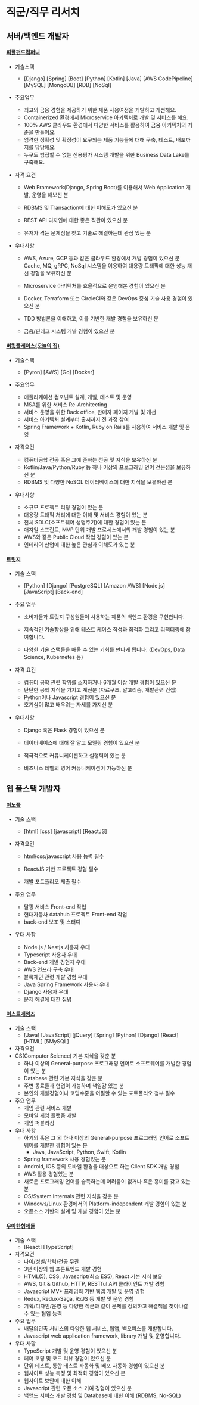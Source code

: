# 직군/직무 리서치



## 서버/백엔드 개발자

#### [피플펀드컴퍼니](https://www.jumpit.co.kr/position/4228) 

- 기술스택

  - [Django] [Spring] [Boot] [Python] [Kotlin] [Java] [AWS CodePipeline] [MySQL] [MongoDB] [RDB] [NoSql]

- 주요업무

   - 최고의 금융 경험을 제공하기 위한 제품 사용여정을 개발하고 개선해요.
   - Containerized 환경에서 Microservice 아키텍처로 개발 및 서비스를 해요.
   - 100% AWS 클라우드 환경에서 다양한 서비스를 활용하여 금융 아키텍처의 기준을 만들어요.
   - 엄격한 정확성 및 확장성이 요구되는 제품 기능들에 대해 구축, 테스트, 배포까지를 담당해요.
   - 누구도 범접할 수 없는 신용평가 시스템 개발을 위한 Business Data Lake를 구축해요.

- 자격 요건

  - Web Framework(Django, Spring Boot)를 이용해서 Web Application 개발, 운영을 해보신 분

  - RDBMS 및 Transaction에 대한 이해도가 있으신 분

  - REST API 디자인에 대한 좋은 직관이 있으신 분

  - 유저가 겪는 문제점을 찾고 기술로 해결하는데 관심 있는 분

- 우대사항

  - AWS, Azure, GCP 등과 같은 클라우드 환경에서 개발 경험이 있으신 분
    Cache, MQ, gRPC, NoSql 시스템을 이용하여 대용량 트래픽에 대한 성능 개선 경험을 보유하신 분

  - Microservice 아키텍처를 효율적으로 운영해본 경험이 있으신 분

  - Docker, Terraform 또는 CircleCI와 같은 DevOps 중심 기술 사용 경험이 있으신 분

  - TDD 방법론을 이해하고, 이를 기반한 개발 경험을 보유하신 분

  - 금융/핀테크 시스템 개발 경험이 있으신 분

#### [버킷플레이스(오늘의 집)](https://www.wanted.co.kr/wd/105446)

- 기술스택
  - [Pyton] [AWS] [Go] [Docker]
- 주요업무
  - 애플리케이션 컴포넌트 설계, 개발, 테스트 및 운영
  - MSA를 위한 서비스 Re-Architecting
  - 서비스 운영을 위한 Back office, 판매자 페이지 개발 및 개선
  - 서비스 아키텍처 설계부터 출시까지 전 과정 참여
  - Spring Framework + Kotlin, Ruby on Rails를 사용하여 서비스 개발 및 운영

- 자격요건
  - 컴퓨터공학 전공 혹은 그에 준하는 전공 및 지식을 보유하신 분
  - Kotlin/Java/Python/Ruby 등 하나 이상의 프로그래밍 언어 전문성을 보유하신 분
  - RDBMS 및 다양한 NoSQL 데이터베이스에 대한 지식을 보유하신 분

- 우대사항
  - 소규모 프로젝트 리딩 경험이 있는 분
  - 대용량 트래픽 처리에 대한 이해 및 서비스 경험이 있는 분
  - 전체 SDLC(소프트웨어 생명주기)에 대한 경험이 있는 분
  - 애자일 스프린트, MVP 단위 개발 프로세스에서의 개발 경험이 있는 분
  - AWS와 같은 Public Cloud 작업 경험이 있는 분
  - 인테리어 산업에 대한 높은 관심과 이해도가 있는 분

#### [트릿지](https://www.rocketpunch.com/jobs/128870/Junior-Backend-Engineer-%EC%8B%A4%EB%AC%B4-%EA%B2%BD%ED%97%98%EC%9E%90-%EB%B0%8F-%EC%98%81%EC%96%B4%EA%B0%80%EB%8A%A5%EC%9E%90-%EC%9A%B0%EB%8C%80)

- 기술 스택

  - [Python] [Django] [PostgreSQL] [Amazon AWS] [Node.js] [JavaScript] [Back-end]

- 주요 업무

  - 소비자들과 트릿지 구성원들이 사용하는 제품의 백엔드 환경을 구현합니다.

  - 지속적인 기술향상을 위해 테스트 케이스 작성과 최적화 그리고 리팩터링에 참여합니다.

  - 다양한 기술 스택들을 배울 수 있는 기회를 만나게 됩니다. (DevOps, Data Science, Kubernetes 등)

- 자격 요건

  - 컴퓨터 공학 관련 학위를 소지하거나 6개월 이상 개발 경험이 있으신 분
  - 탄탄한 공학 지식을 가지고 계신분 (자료구조, 알고리즘, 개발관련 컨셉)
  - Python이나 Javascript 경험이 있으신 분
  - 호기심이 많고 배우려는 자세를 가지신 분

- 우대사항

  - Django 혹은 Flask 경험이 있으신 분

  - 데이터베이스에 대해 잘 알고 모델링 경험이 있으신 분

  - 적극적으로 커뮤니케이션하고 실행력이 있는 분

  - 비즈니스 레벨의 영어 커뮤니케이션이 가능하신 분



## 웹 풀스택 개발자

#### [이노플](https://www.rocketpunch.com/jobs/119456/Front-end-React-%EA%B0%9C%EB%B0%9C-%EC%86%8C%ED%94%84%ED%8A%B8%EC%9B%A8%EC%96%B4%EC%9D%98-%EC%8B%AC%EC%9E%A5-%EA%B0%9C%EB%B0%9C%EC%9E%90%EB%A5%BC-%EB%AA%A8%EC%8B%AD%EB%8B%88%EB%8B%A4)

- 기술 스택

  - [html] [css] [javascript] [ReactJS]

- 자격요건

  - html/css/javascript 사용 능력 필수

  - ReactJS 기반 프로젝트 경험 필수

  - 개발 포트폴리오 제출 필수

- 주요 업무
  - 달핑 서비스 Front-end 작업
  - 현대자동차 datahub 프로젝트 Front-end 작업
  - back-end 보조 및 스터디
- 우대 사항
  - Node.js / Nestjs 사용자 우대
  - Typescript 사용자 우대
  - Back-end 개발 경험자 우대
  - AWS 인프라 구축 우대
  - 블록체인 관련 개발 경험 우대
  - Java Spring Framework 사용자 우대
  - Django 사용자 우대
  - 문제 해결에 대한 집념

#### [이스트게임즈](https://www.jumpit.co.kr/position/2035)

- 기술 스택
  - [Java] [JavaScript] [jQuery] [Spring] [Python] [Django] [React] [HTML] [5MySQL]
- 자격요건
- CS(Computer Science) 기본 지식을 갖춘 분
  - 하나 이상의 General-purpose 프로그래밍 언어로 소프트웨어를 개발한 경험이 있는 분
  - Database 관련 기본 지식을 갖춘 분
  - 주변 동료들과 협업이 가능하며 책임감 있는 분
  - 본인의 개발경험이나 코딩수준을 어필할 수 있는 포트폴리오 첨부 필수
- 주요 업무
  - 게임 관련 서비스 개발
  - 모바일 게임 플랫폼 개발
  - 게임 퍼블리싱
- 우대 사항
  - 하기의 혹은 그 외 하나 이상의 General-purpose 프로그래밍 언어로 소프트웨어를 개발한 경험이 있는 분
     - Java, JavaScript, Python, Swift, Kotlin
  - Spring framework 사용 경험있는 분
  - Android, iOS 등의 모바일 환경을 대상으로 하는 Client SDK 개발 경험
  - AWS 활용 경험있는 분
  - 새로운 프로그래밍 언어를 습득하는데 어려움이 없거나 혹은 흥미를 갖고 있는  분
  - OS/System Internals 관련 지식을 갖춘 분
  - Windows/Linux 환경에서의 Platform-independent 개발 경험이 있는 분
  - 오픈소스 기반의 설계 및 개발 경험이 있는 분

#### [우아한형제들](https://www.wanted.co.kr/wd/101334)

- 기술 스택
  - [React] [TypeScript]
- 자격요건
  -  나이/성별/학력/전공 무관
  - 3년 이상의 웹 프론트엔드 개발 경험
  - HTML(5), CSS, Javascript(최소 ES5), React 기본 지식 보유
  - AWS, Git & Github, HTTP, RESTful API 클라이언트 개발 경험
  - Javascript MV* 프레임웍 기반 웹앱 개발 및 운영 경험
  - Redux, Redux-Saga, RxJS 등 개발 및 운영 경험
  - 기획/디자인/운영 등 다양한 직군과 같이 문제를 정의하고 해결책을 찾아나갈 수 있는 협업 능력
- 주요 업무
  - 배달의민족 서비스의 다양한 웹 서비스, 웹앱, 백오피스를 개발합니다.
  - Javascript web application framework, library 개발 및 운영합니다.
- 우대 사항
  - TypeScript 개발 및 운영 경험이 있으신 분
  - 페어 코딩 및 코드 리뷰 경험이 있으신 분
  - 단위 테스트, 통합 테스트 자동화 및 배포 자동화 경험이 있으신 분
  - 웹사이트 성능 측정 및 최적화 경험이 있으신 분
  - 웹사이트 보안에 대한 이해
  - Javascript 관련 오픈 소스 기여 경험이 있으신 분
  - 백앤드 서비스 개발 경험 및 Database에 대한 이해 (RDBMS, No-SQL)